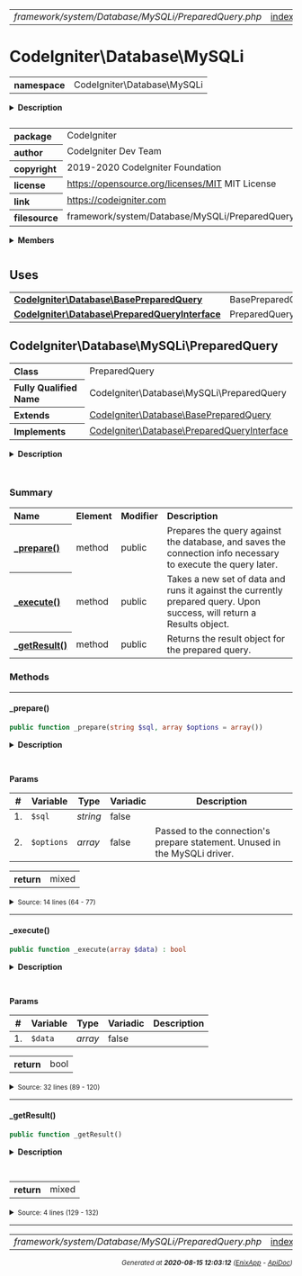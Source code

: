


 



<table>
<tr>
<td style="width:100%"><em>framework/system/Database/MySQLi/PreparedQuery.php</em></td>
<td><a href="../../../../../../../api/index.md">index</a></td>
<td><a href="../../../../../../../api/vendor/codeigniter4/framework/system/Database/MySQLi/Forge.md">prev</a></td>
<td><a href="../../../../../../../api/vendor/codeigniter4/framework/system/Database/MySQLi/Result.md">next</a></td>
</tr>
</table>







# CodeIgniter\Database\MySQLi 
<table style="text-align:left">
<tr><th>namespace</th><td>CodeIgniter\Database\MySQLi</td></tr>
</table>

<details>
<summary style="margin-bottom:12px;"><strong>Description</strong></summary>

<table>
<tr><td>
CodeIgniter
</td></tr>
</table>

<table>
<tr><td>
An open source application development framework for PHP

This content is released under the MIT License (MIT)

Copyright (c) 2014-2019 British Columbia Institute of Technology
Copyright (c) 2019-2020 CodeIgniter Foundation

Permission is hereby granted, free of charge, to any person obtaining a copy
of this software and associated documentation files (the "Software"), to deal
in the Software without restriction, including without limitation the rights
to use, copy, modify, merge, publish, distribute, sublicense, and/or sell
copies of the Software, and to permit persons to whom the Software is
furnished to do so, subject to the following conditions:

The above copyright notice and this permission notice shall be included in
all copies or substantial portions of the Software.

THE SOFTWARE IS PROVIDED "AS IS", WITHOUT WARRANTY OF ANY KIND, EXPRESS OR
IMPLIED, INCLUDING BUT NOT LIMITED TO THE WARRANTIES OF MERCHANTABILITY,
FITNESS FOR A PARTICULAR PURPOSE AND NONINFRINGEMENT. IN NO EVENT SHALL THE
AUTHORS OR COPYRIGHT HOLDERS BE LIABLE FOR ANY CLAIM, DAMAGES OR OTHER
LIABILITY, WHETHER IN AN ACTION OF CONTRACT, TORT OR OTHERWISE, ARISING FROM,
OUT OF OR IN CONNECTION WITH THE SOFTWARE OR THE USE OR OTHER DEALINGS IN
THE SOFTWARE.
</td></tr>
</table>

</details>



<table style="text-align:left">
<tr style="vertical-align:top;">
<th>package</th>
<td>CodeIgniter
</td>
</tr>
<tr style="vertical-align:top;">
<th>author</th>
<td>CodeIgniter Dev Team
</td>
</tr>
<tr style="vertical-align:top;">
<th>copyright</th>
<td>2019-2020 CodeIgniter Foundation
</td>
</tr>
<tr style="vertical-align:top;">
<th>license</th>
<td><a href="https://opensource.org/licenses/MIT">https://opensource.org/licenses/MIT</a>	MIT License
</td>
</tr>
<tr style="vertical-align:top;">
<th>link</th>
<td><a href="https://codeigniter.com">https://codeigniter.com</a>

</td>
</tr>
<tr style="vertical-align:top;">
<th>filesource</th>
<td>framework/system/Database/MySQLi/PreparedQuery.php
</td>
</tr>
</table>

 

<details>
<summary style="margin-bottom:12px;"><strong>Members</strong></summary>
<table>
<tr><td><a href="../../../../../../../api/vendor/codeigniter4/framework/system/Database/MySQLi/Builder.md">CodeIgniter\Database\MySQLi\Builder</a></td></tr>
<tr><td><a href="../../../../../../../api/vendor/codeigniter4/framework/system/Database/MySQLi/Connection.md">CodeIgniter\Database\MySQLi\Connection</a></td></tr>
<tr><td><a href="../../../../../../../api/vendor/codeigniter4/framework/system/Database/MySQLi/Forge.md">CodeIgniter\Database\MySQLi\Forge</a></td></tr>
<tr><td><a href="../../../../../../../api/vendor/codeigniter4/framework/system/Database/MySQLi/PreparedQuery.md">CodeIgniter\Database\MySQLi\PreparedQuery</a></td></tr>
<tr><td><a href="../../../../../../../api/vendor/codeigniter4/framework/system/Database/MySQLi/Result.md">CodeIgniter\Database\MySQLi\Result</a></td></tr>
<tr><td><a href="../../../../../../../api/vendor/codeigniter4/framework/system/Database/MySQLi/Utils.md">CodeIgniter\Database\MySQLi\Utils</a></td></tr>
</table>
</details>



 
 ## Uses

<table style="text-align:left;">
<tr>
<td>
<a href="../../../../../../../api/vendor/codeigniter4/framework/system/Database/BasePreparedQuery.md"><strong>CodeIgniter\Database\BasePreparedQuery</strong></a>
</td>
<td>BasePreparedQuery</td>
</tr>
<tr>
<td>
<a href="../../../../../../../api/vendor/codeigniter4/framework/system/Database/PreparedQueryInterface.md"><strong>CodeIgniter\Database\PreparedQueryInterface</strong></a>
</td>
<td>PreparedQueryInterface</td>
</tr>
</table>



 
## CodeIgniter\Database\MySQLi\PreparedQuery

<table style="text-align:left">
<tr><th>Class</th><td>PreparedQuery</td></tr>
<tr><th>Fully Qualified Name</th><td>CodeIgniter\Database\MySQLi\PreparedQuery</td></tr>
<tr><th>Extends</th><td><a href="../../../../../../../api/vendor/codeigniter4/framework/system/Database/BasePreparedQuery.md">CodeIgniter\Database\BasePreparedQuery</a></td></tr>
<tr><th>Implements</th>
<td>
<a href="../../../../../../../api/vendor/codeigniter4/framework/system/Database/PreparedQueryInterface.md">CodeIgniter\Database\PreparedQueryInterface</a><br>
</td>
</tr>
</table>


<details>
<summary style="margin-bottom:12px;"><strong>Description</strong></summary>

<table>
<tr><td>
Prepared query for MySQLi
</td></tr>
</table>


</details>



<table style="text-align:left">
</table>



### Summary


<table style="text-align:left;">
<tr>
<th>Name</th>
<th>Element</th>
<th>Modifier</th>
<th>Description</th>
</tr>


<tr>
<th><a href="#_prepare"><strong>_prepare</strong>()</a></th>
<td>method</td>
<td>
public

</td>
<td>Prepares the query against the database, and saves the connection
info necessary to execute the query later.</td>
</tr>
<tr>
<th><a href="#_execute"><strong>_execute</strong>()</a></th>
<td>method</td>
<td>
public

</td>
<td>Takes a new set of data and runs it against the currently
prepared query. Upon success, will return a Results object.</td>
</tr>
<tr>
<th><a href="#_getResult"><strong>_getResult</strong>()</a></th>
<td>method</td>
<td>
public

</td>
<td>Returns the result object for the prepared query.</td>
</tr>

</table>






### Methods


<hr>

#### _prepare()

```php
public function _prepare(string $sql, array $options = array())
```

<details>
<summary style="margin-bottom:12px;"><strong>Description</strong></summary>

<table>
<tr><td>
Prepares the query against the database, and saves the connection
info necessary to execute the query later.
</td></tr>
</table>

<table>
<tr><td>
NOTE: This version is based on SQL code. Child classes should
override this method.
</td></tr>
</table>

</details>



<table style="text-align:left">
</table>


**Params**

<table>
<thead>
<tr>
<th>#</th>
<th>Variable</th>
<th>Type</th>
<th>Variadic</th>
<th>Description</th>
</tr>
</thead>
<tbody>

<tr>
<td>1.</td>
<td><code>$sql</code></td>
<td><em>string
</em></td>
<td>false</td>
<td></td>
</tr>

<tr>
<td>2.</td>
<td><code>$options</code></td>
<td><em>array
</em></td>
<td>false</td>
<td>Passed to the connection's prepare statement.
Unused in the MySQLi driver.</td>
</tr>


</tbody>
</table>



<table>
<tr>
<th style="vertical-align:top;">return</th>
<td>mixed
</td>
</tr>
</table>





<details>
<summary><small>Source: 14 lines (64 - 77)</small></summary>

```php
public function _prepare(string $sql, array $options = [])
{
	// Mysqli driver doesn't like statements
	// with terminating semicolons.
	$sql = rtrim($sql, ';');

	if (! $this->statement = $this->db->mysqli->prepare($sql))
	{
		$this->errorCode   = $this->db->mysqli->errno;
		$this->errorString = $this->db->mysqli->error;
	}

	return $this;
}
```

</details>


<hr>

#### _execute()

```php
public function _execute(array $data) : bool
```

<details>
<summary style="margin-bottom:12px;"><strong>Description</strong></summary>

<table>
<tr><td>
Takes a new set of data and runs it against the currently
prepared query. Upon success, will return a Results object.
</td></tr>
</table>


</details>



<table style="text-align:left">
</table>


**Params**

<table>
<thead>
<tr>
<th>#</th>
<th>Variable</th>
<th>Type</th>
<th>Variadic</th>
<th>Description</th>
</tr>
</thead>
<tbody>

<tr>
<td>1.</td>
<td><code>$data</code></td>
<td><em>array
</em></td>
<td>false</td>
<td></td>
</tr>


</tbody>
</table>



<table>
<tr>
<th style="vertical-align:top;">return</th>
<td>bool
</td>
</tr>
</table>





<details>
<summary><small>Source: 32 lines (89 - 120)</small></summary>

```php
public function _execute(array $data): bool
{
	if (is_null($this->statement))
	{
		throw new \BadMethodCallException('You must call prepare before trying to execute a prepared statement.');
	}

	// First off -bind the parameters
	$bindTypes = '';

	// Determine the type string
	foreach ($data as $item)
	{
		if (is_integer($item))
		{
			$bindTypes .= 'i';
		}
		elseif (is_numeric($item))
		{
			$bindTypes .= 'd';
		}
		else
		{
			$bindTypes .= 's';
		}
	}

	// Bind it
	$this->statement->bind_param($bindTypes, ...$data);

	return $this->statement->execute();
}
```

</details>


<hr>

#### _getResult()

```php
public function _getResult()
```

<details>
<summary style="margin-bottom:12px;"><strong>Description</strong></summary>

<table>
<tr><td>
Returns the result object for the prepared query.
</td></tr>
</table>


</details>



<table style="text-align:left">
</table>





<table>
<tr>
<th style="vertical-align:top;">return</th>
<td>mixed
</td>
</tr>
</table>





<details>
<summary><small>Source: 4 lines (129 - 132)</small></summary>

```php
public function _getResult()
{
	return $this->statement->get_result();
}
```

</details>





 


 
  




<hr>

<table>
<tr>
<td style="width:100%"><em>framework/system/Database/MySQLi/PreparedQuery.php</em></td>
<td><a href="../../../../../../../api/index.md">index</a></td>
<td><a href="../../../../../../../api/vendor/codeigniter4/framework/system/Database/MySQLi/Forge.md">prev</a></td>
<td><a href="../../../../../../../api/vendor/codeigniter4/framework/system/Database/MySQLi/Result.md">next</a></td>
<td><a href="#">top</a></td></tr>
</table>




<div style="text-align:right;">

<small>_Generated at **2020-08-15 12:03:12**_ *([EnixApp](https://github.com/enix-app) - [ApiDoc](https://github.com/enix-app/apidoc))*</small>
</div>
